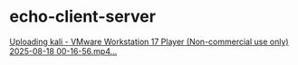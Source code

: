 # echo-client-server

[Uploading kali - VMware Workstation 17 Player (Non-commercial use only) 2025-08-18 00-16-56.mp4…](https://github.com/nbohyun/echo-client-server/issues/1#issue-3328421204)

